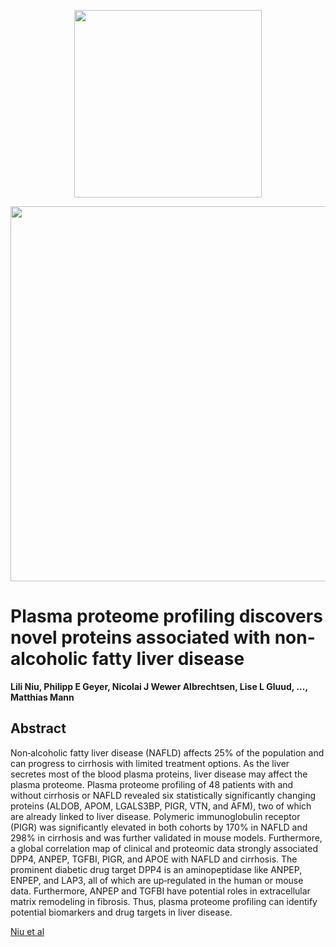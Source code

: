 <p align="center">
  <img src="../figures/HeaDS_logo_large_withTitle.png" width="300">
</p>
<p align="center">
  <img src="../figures/tsunami_logo.PNG" width="600">

# Plasma proteome profiling discovers novel proteins associated with non‐alcoholic fatty liver disease
**Lili Niu, Philipp E Geyer, Nicolai J Wewer Albrechtsen, Lise L Gluud, ..., Matthias Mann**


## Abstract
Non‐alcoholic fatty liver disease (NAFLD) affects 25% of the population and can progress to cirrhosis with limited treatment options. As the liver secretes most of the blood plasma proteins, liver disease may affect the plasma proteome. Plasma proteome profiling of 48 patients with and without cirrhosis or NAFLD revealed six statistically significantly changing proteins (ALDOB, APOM, LGALS3BP, PIGR, VTN, and AFM), two of which are already linked to liver disease. Polymeric immunoglobulin receptor (PIGR) was significantly elevated in both cohorts by 170% in NAFLD and 298% in cirrhosis and was further validated in mouse models. Furthermore, a global correlation map of clinical and proteomic data strongly associated DPP4, ANPEP, TGFBI, PIGR, and APOE with NAFLD and cirrhosis. The prominent diabetic drug target DPP4 is an aminopeptidase like ANPEP, ENPEP, and LAP3, all of which are up‐regulated in the human or mouse data. Furthermore, ANPEP and TGFBI have potential roles in extracellular matrix remodeling in fibrosis. Thus, plasma proteome profiling can identify potential biomarkers and drug targets in liver disease.


[Niu et al](https://www.embopress.org/doi/full/10.15252/msb.20188793)